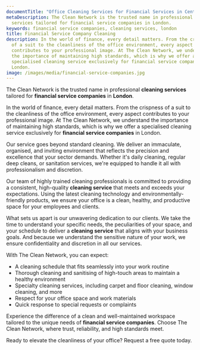 ```yaml
---
documentTitle: "Office Cleaning Services for Financial Services in Central London - The Clean Network"
metaDescription: The Clean Network is the trusted name in professional cleaning
  services tailored for financial service companies in London.
keywords: financial service companies, cleaning services, london
title: Financial Service Company Cleaning
description: In the world of finance, every detail matters. From the crispness
  of a suit to the cleanliness of the office environment, every aspect
  contributes to your professional image. At The Clean Network, we understand
  the importance of maintaining high standards, which is why we offer a
  specialised cleaning service exclusively for financial service companies in
  London.
image: /images/media/financial-service-companies.jpg
---
```

The Clean Network is the trusted name in professional <strong>cleaning services</strong> tailored for <strong>financial service companies</strong> in <strong>London</strong>.

In the world of finance, every detail matters. From the crispness of a suit to the cleanliness of the office environment, every aspect contributes to your professional image. At The Clean Network, we understand the importance of maintaining high standards, which is why we offer a specialised cleaning service exclusively for <strong>financial service companies</strong> in London.

Our service goes beyond standard cleaning. We deliver an immaculate, organised, and inviting environment that reflects the precision and excellence that your sector demands. Whether it's daily cleaning, regular deep cleans, or sanitation services, we're equipped to handle it all with professionalism and discretion.

Our team of highly trained cleaning professionals is committed to providing a consistent, high-quality <strong>cleaning service</strong> that meets and exceeds your expectations. Using the latest cleaning technology and environmentally-friendly products, we ensure your office is a clean, healthy, and productive space for your employees and clients.

What sets us apart is our unwavering dedication to our clients. We take the time to understand your specific needs, the peculiarities of your space, and your schedule to deliver a <strong>cleaning service</strong> that aligns with your business goals. And because we understand the sensitive nature of your work, we ensure confidentiality and discretion in all our services.


With The Clean Network, you can expect:

- A cleaning schedule that fits seamlessly into your work routine
- Thorough cleaning and sanitising of high-touch areas to maintain a healthy environment
- Specialty cleaning services, including carpet and floor cleaning, window cleaning, and more
- Respect for your office space and work materials
- Quick response to special requests or complaints

Experience the difference of a clean and well-maintained workspace tailored to the unique needs of <strong>financial service companies</strong>. Choose The Clean Network, where trust, reliability, and high standards meet.

Ready to elevate the cleanliness of your office? Request a free quote today.